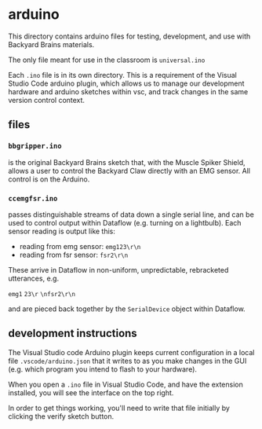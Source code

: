 # arduino

This directory contains arduino files for testing, development, and use with Backyard Brains materials.

The only file meant for use in the classroom is `universal.ino`

Each `.ino` file is in its own directory.  This is a requirement of the Visual Studio Code arduino plugin, which allows us to manage our development hardware and arduino sketches within vsc, and track changes in the same version control context.

## files

### `bbgripper.ino`

is the original Backyard Brains sketch that, with the Muscle Spiker Shield, allows a user to control the Backyard Claw directly with an EMG sensor.  All control is on the Arduino.

### `ccemgfsr.ino`

passes distinguishable streams of data down a single serial line, and can be used to control output within Dataflow (e.g. turning on a lightbulb).  Each sensor reading is output like this:

- reading from emg sensor: `emg123\r\n`
- reading from fsr sensor: `fsr2\r\n`

These arrive in Dataflow in non-uniform, unpredictable, rebracketed utterances, e.g.

`emg1`
`23\r`
`\nfsr2\r\n`

and are pieced back together by the `SerialDevice` object within Dataflow.



## development instructions

The Visual Studio code Arduino plugin keeps current configuration in a local file `.vscode/arduino.json` that it writes to as you make changes in the GUI (e.g. which program you intend to flash to your hardware).

When you open a `.ino` file in Visual Studio Code, and have the extension installed, you will see the interface on the top right.

In order to get things working, you'll need to write that file initially by clicking the verify sketch button.